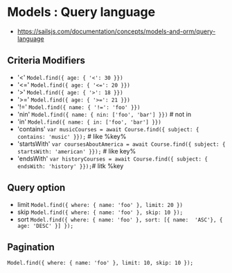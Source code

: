 # Models : Query language
- https://sailsjs.com/documentation/concepts/models-and-orm/query-language

## Criteria Modifiers
- '<'   `Model.find({ age: { '<': 30 }})`
- '<='  `Model.find({ age: { '<=': 20 }})`
- '>'   `Model.find({ age: { '>': 18 }})`
- '>='  `Model.find({ age: { '>=': 21 }})`
- '!='  `Model.find({ name: { '!=': 'foo' }})`
- 'nin' `Model.find({ name: { nin: ['foo', 'bar'] }})` # not in
- 'in'  `Model.find({ name: { in: ['foo', 'bar'] }})`
- 'contains'    `var musicCourses = await Course.find({ subject: { contains: 'music' }});` # like %key%
- 'startsWith'  `var coursesAboutAmerica = await Course.find({ subject: { startsWith: 'american' }});` # like key%
- 'endsWith'    `var historyCourses = await Course.find({ subject: { endsWith: 'history' }});`# litk %key

## Query option 
- limit `Model.find({ where: { name: 'foo' }, limit: 20 })`
- skip  `Model.find({ where: { name: 'foo' }, skip: 10 });`
- sort  `Model.find({ where: { name: 'foo' }, sort: [{ name:  'ASC'}, { age: 'DESC' }] });`

## Pagination
`Model.find({ where: { name: 'foo' }, limit: 10, skip: 10 });`